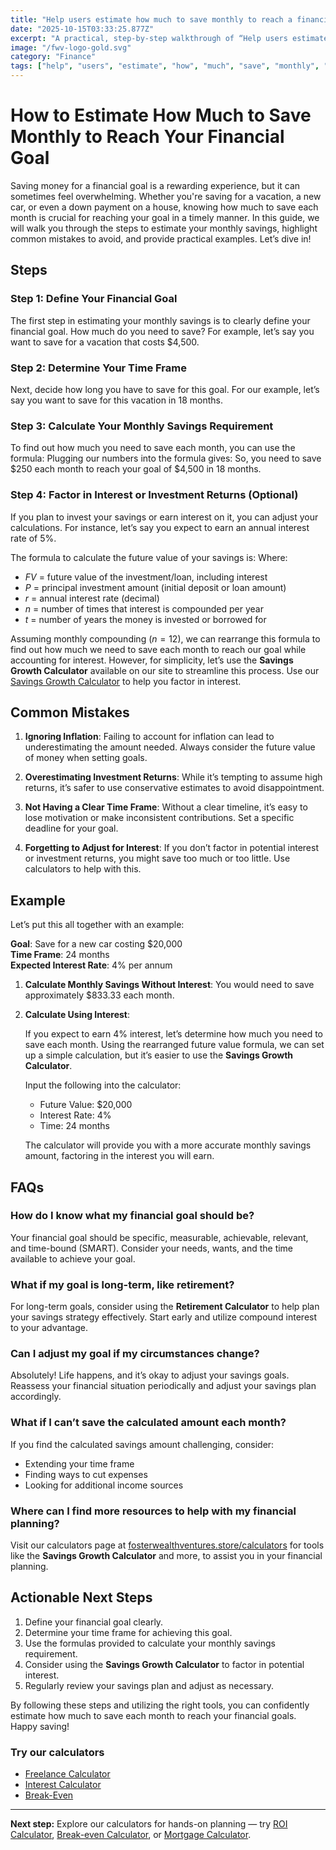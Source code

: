```yaml
---
title: "Help users estimate how much to save monthly to reach a financial goal — Complete Guide"
date: "2025-10-15T03:33:25.877Z"
excerpt: "A practical, step-by-step walkthrough of “Help users estimate how much to save monthly to reach a financial goal”."
image: "/fwv-logo-gold.svg"
category: "Finance"
tags: ["help", "users", "estimate", "how", "much", "save", "monthly", "reach"]
---
```


# How to Estimate How Much to Save Monthly to Reach Your Financial Goal

Saving money for a financial goal is a rewarding experience, but it can sometimes feel overwhelming. Whether you're saving for a vacation, a new car, or even a down payment on a house, knowing how much to save each month is crucial for reaching your goal in a timely manner. In this guide, we will walk you through the steps to estimate your monthly savings, highlight common mistakes to avoid, and provide practical examples. Let’s dive in!

## Steps

### Step 1: Define Your Financial Goal

The first step in estimating your monthly savings is to clearly define your financial goal. How much do you need to save? For example, let’s say you want to save for a vacation that costs $4,500.

### Step 2: Determine Your Time Frame

Next, decide how long you have to save for this goal. For our example, let’s say you want to save for this vacation in 18 months.

### Step 3: Calculate Your Monthly Savings Requirement

To find out how much you need to save each month, you can use the formula:
Plugging our numbers into the formula gives:
So, you need to save $250 each month to reach your goal of $4,500 in 18 months.

### Step 4: Factor in Interest or Investment Returns (Optional)

If you plan to invest your savings or earn interest on it, you can adjust your calculations. For instance, let’s say you expect to earn an annual interest rate of 5%. 

The formula to calculate the future value of your savings is:
Where:
- $FV$ = future value of the investment/loan, including interest
- $P$ = principal investment amount (initial deposit or loan amount)
- $r$ = annual interest rate (decimal)
- $n$ = number of times that interest is compounded per year
- $t$ = number of years the money is invested or borrowed for

Assuming monthly compounding ($n = 12$), we can rearrange this formula to find out how much we need to save each month to reach our goal while accounting for interest. However, for simplicity, let’s use the **Savings Growth Calculator** available on our site to streamline this process. Use our [Savings Growth Calculator](/calculators) to help you factor in interest.

## Common Mistakes

1. **Ignoring Inflation**: Failing to account for inflation can lead to underestimating the amount needed. Always consider the future value of money when setting goals.
   
2. **Overestimating Investment Returns**: While it’s tempting to assume high returns, it’s safer to use conservative estimates to avoid disappointment.
   
3. **Not Having a Clear Time Frame**: Without a clear timeline, it’s easy to lose motivation or make inconsistent contributions. Set a specific deadline for your goal.

4. **Forgetting to Adjust for Interest**: If you don’t factor in potential interest or investment returns, you might save too much or too little. Use calculators to help with this.

## Example

Let’s put this all together with an example:

**Goal**: Save for a new car costing $20,000  
**Time Frame**: 24 months  
**Expected Interest Rate**: 4% per annum

1. **Calculate Monthly Savings Without Interest**:
   You would need to save approximately $833.33 each month.

2. **Calculate Using Interest**: 

   If you expect to earn 4% interest, let’s determine how much you need to save each month. Using the rearranged future value formula, we can set up a simple calculation, but it’s easier to use the **Savings Growth Calculator**. 

   Input the following into the calculator:
   - Future Value: $20,000
   - Interest Rate: 4%
   - Time: 24 months

   The calculator will provide you with a more accurate monthly savings amount, factoring in the interest you will earn.

## FAQs

### How do I know what my financial goal should be?

Your financial goal should be specific, measurable, achievable, relevant, and time-bound (SMART). Consider your needs, wants, and the time available to achieve your goal.

### What if my goal is long-term, like retirement?

For long-term goals, consider using the **Retirement Calculator** to help plan your savings strategy effectively. Start early and utilize compound interest to your advantage.

### Can I adjust my goal if my circumstances change?

Absolutely! Life happens, and it’s okay to adjust your savings goals. Reassess your financial situation periodically and adjust your savings plan accordingly.

### What if I can’t save the calculated amount each month?

If you find the calculated savings amount challenging, consider:
- Extending your time frame
- Finding ways to cut expenses
- Looking for additional income sources

### Where can I find more resources to help with my financial planning?

Visit our calculators page at [fosterwealthventures.store/calculators](https://fosterwealthventures.store/calculators) for tools like the **Savings Growth Calculator** and more, to assist you in your financial planning.

## Actionable Next Steps

1. Define your financial goal clearly.
2. Determine your time frame for achieving this goal.
3. Use the formulas provided to calculate your monthly savings requirement.
4. Consider using the **Savings Growth Calculator** to factor in potential interest.
5. Regularly review your savings plan and adjust as necessary.

By following these steps and utilizing the right tools, you can confidently estimate how much to save each month to reach your financial goals. Happy saving!



### Try our calculators
- [Freelance Calculator](/calculators)
- [Interest Calculator](/calculators)
- [Break-Even](/calculators)


---
**Next step:** Explore our calculators for hands-on planning — try [ROI Calculator](/calculators), [Break-even Calculator](/calculators), or [Mortgage Calculator](/calculators).


<script type="application/ld+json">
{
  "@context": "https://schema.org",
  "@type": "Article",
  "headline": "Help users estimate how much to save monthly to reach a financial goal — Complete Guide",
  "description": "A practical, step-by-step walkthrough of “Help users estimate how much to save monthly to reach a financial goal”.",
  "author": {
    "@type": "Organization",
    "name": "Foster Wealth Ventures"
  },
  "datePublished": "2025-10-15T03:33:05.771Z",
  "image": "/fwv-logo-gold.svg"
}
</script>


<script type="application/ld+json">
{ "@context":"https://schema.org", "@type":"FAQPage", "mainEntity": [] }
</script>

